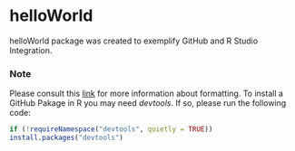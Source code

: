 # helloWorld 
helloWorld package was created to exemplify GitHub and R Studio Integration. 
### Note
Please consult this [link]( https://docs.github.com/en/get-started/writing-on-github/getting-startedwith-writing-and-formatting-on-github/basic-writing-and-formatting-syntax) for more information about formatting. 
To install a GitHub Pakage in R you may need *devtools*. If so, please run the following code: 
```R 
if (!requireNamespace("devtools", quietly = TRUE))
install.packages("devtools")
```

